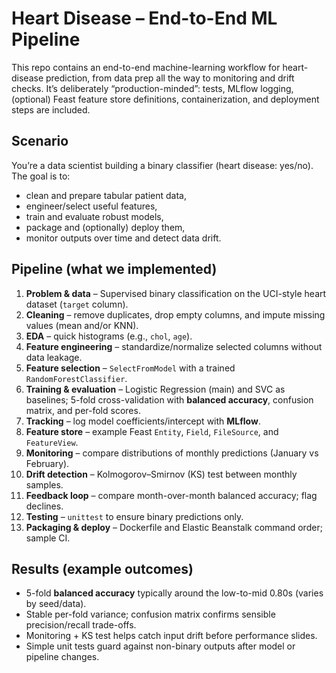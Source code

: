 # Heart Disease – End-to-End ML Pipeline

This repo contains an end-to-end machine-learning workflow for heart-disease prediction, from data prep all the way to monitoring and drift checks. It’s deliberately “production-minded”: tests, MLflow logging, (optional) Feast feature store definitions, containerization, and deployment steps are included.

## Scenario

You’re a data scientist building a binary classifier (heart disease: yes/no).  
The goal is to:
- clean and prepare tabular patient data,
- engineer/select useful features,
- train and evaluate robust models,
- package and (optionally) deploy them,
- monitor outputs over time and detect data drift.

## Pipeline (what we implemented)

1. **Problem & data** – Supervised binary classification on the UCI-style heart dataset (`target` column).
2. **Cleaning** – remove duplicates, drop empty columns, and impute missing values (mean and/or KNN).
3. **EDA** – quick histograms (e.g., `chol`, `age`).
4. **Feature engineering** – standardize/normalize selected columns without data leakage.
5. **Feature selection** – `SelectFromModel` with a trained `RandomForestClassifier`.
6. **Training & evaluation** – Logistic Regression (main) and SVC as baselines; 5-fold cross-validation with **balanced accuracy**, confusion matrix, and per-fold scores.
7. **Tracking** – log model coefficients/intercept with **MLflow**.
8. **Feature store** – example Feast `Entity`, `Field`, `FileSource`, and `FeatureView`.
9. **Monitoring** – compare distributions of monthly predictions (January vs February).
10. **Drift detection** – Kolmogorov–Smirnov (KS) test between monthly samples.
11. **Feedback loop** – compare month-over-month balanced accuracy; flag declines.
12. **Testing** – `unittest` to ensure binary predictions only.
13. **Packaging & deploy** – Dockerfile and Elastic Beanstalk command order; sample CI.

## Results (example outcomes)

- 5-fold **balanced accuracy** typically around the low-to-mid 0.80s (varies by seed/data).
- Stable per-fold variance; confusion matrix confirms sensible precision/recall trade-offs.
- Monitoring + KS test helps catch input drift before performance slides.
- Simple unit tests guard against non-binary outputs after model or pipeline changes.



